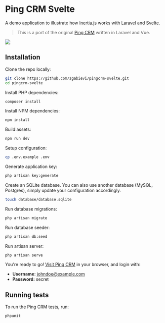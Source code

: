 # Ping CRM Svelte

A demo application to illustrate how [Inertia.js](https://inertiajs.com/) works with [Laravel](https://laravel.com/) and [Svelte](https://svelte.dev/).

> This is a port of the original [Ping CRM](https://github.com/inertiajs/pingcrm) written in Laravel and Vue.

![](https://raw.githubusercontent.com/zgabievi/pingcrm-svelte/master/screenshot.png)

## Installation

Clone the repo locally:

```sh
git clone https://github.com/zgabievi/pingcrm-svelte.git
cd pingcrm-svelte
```

Install PHP dependencies:

```sh
composer install
```

Install NPM dependencies:

```sh
npm install
```

Build assets:

```sh
npm run dev
```

Setup configuration:

```sh
cp .env.example .env
```

Generate application key:

```sh
php artisan key:generate
```

Create an SQLite database. You can also use another database (MySQL, Postgres), simply update your configuration accordingly.

```sh
touch database/database.sqlite
```

Run database migrations:

```sh
php artisan migrate
```

Run database seeder:

```sh
php artisan db:seed
```

Run artisan server:

```sh
php artisan serve
```

You're ready to go! [Visit Ping CRM](http://127.0.0.1:8000/) in your browser, and login with:

- **Username:** johndoe@example.com
- **Password:** secret

## Running tests

To run the Ping CRM tests, run:

```
phpunit
```
